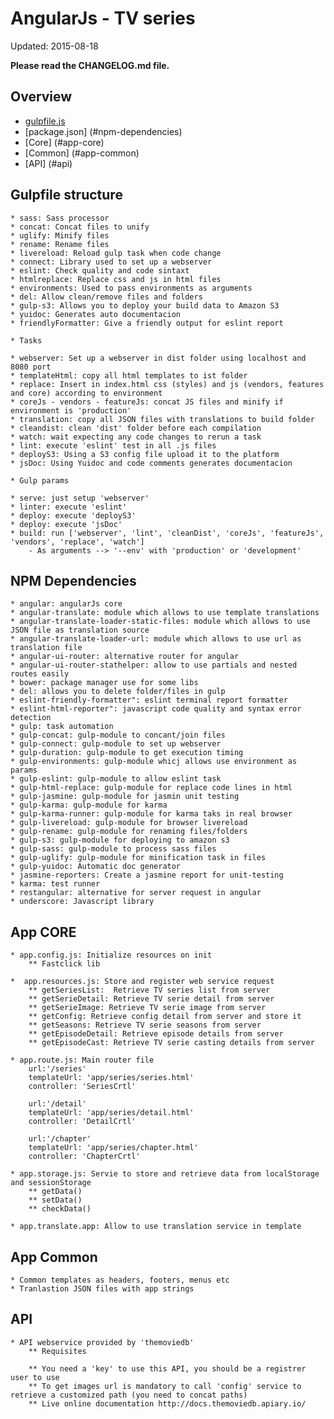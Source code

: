# AngularJs - TV series

Updated: 2015-08-18

**Please read the CHANGELOG.md file.**

## Overview

  * [gulpfile.js](#gulpfile-structure)
  * [package.json] (#npm-dependencies)
  * [Core] (#app-core)
  * [Common] (#app-common)
  * [API] (#api)

## Gulpfile structure

    * sass: Sass processor
    * concat: Concat files to unify
    * uglify: Minify files
    * rename: Rename files
    * livereload: Reload gulp task when code change
    * connect: Library used to set up a webserver
    * eslint: Check quality and code sintaxt
    * htmlreplace: Replace css and js in html files
    * environments: Used to pass environments as arguments
    * del: Allow clean/remove files and folders
    * gulp-s3: Allows you to deploy your build data to Amazon S3
    * yuidoc: Generates auto documentacion
    * friendlyFormatter: Give a friendly output for eslint report

    * Tasks

    * webserver: Set up a webserver in dist folder using localhost and 8080 port
    * templateHtml: copy all html templates to ist folder
    * replace: Insert in index.html css (styles) and js (vendors, features and core) according to environment
    * coreJs - vendors - featureJs: concat JS files and minify if environment is 'production'
    * translation: copy all JSON files with translations to build folder
    * cleandist: clean 'dist' folder before each compilation
    * watch: wait expecting any code changes to rerun a task
    * lint: execute 'eslint' test in all .js files
    * deployS3: Using a S3 config file upload it to the platform
    * jsDoc: Using Yuidoc and code comments generates documentacion

    * Gulp params

    * serve: just setup 'webserver'
    * linter: execute 'eslint'
    * deploy: execute 'deployS3'
    * deploy: execute 'jsDoc'
    * build: run ['webserver', 'lint', 'cleanDist', 'coreJs', 'featureJs', 'vendors', 'replace', 'watch']
        - As arguments --> '--env' with 'production' or 'development'
        
## NPM Dependencies
 
    * angular: angularJs core
    * angular-translate: module which allows to use template translations
    * angular-translate-loader-static-files: module which allows to use JSON file as translation source
    * angular-translate-loader-url: module which allows to use url as translation file
    * angular-ui-router: alternative router for angular
    * angular-ui-router-stathelper: allow to use partials and nested routes easily
    * bower: package manager use for some libs
    * del: allows you to delete folder/files in gulp
    * eslint-friendly-formatter": eslint terminal report formatter
    * eslint-html-reporter": javascript code quality and syntax error detection
    * gulp: task automation
    * gulp-concat: gulp-module to concant/join files
    * gulp-connect: gulp-module to set up webserver
    * gulp-duration: gulp-module to get execution timing
    * gulp-environments: gulp-module whicj allows use environment as params
    * gulp-eslint: gulp-module to allow eslint task
    * gulp-html-replace: gulp-module for replace code lines in html
    * gulp-jasmine: gulp-module for jasmin unit testing
    * gulp-karma: gulp-module for karma
    * gulp-karma-runner: gulp-module for karma taks in real browser
    * gulp-livereload: gulp-module for browser livereload
    * gulp-rename: gulp-module for renaming files/folders
    * gulp-s3: gulp-module for deploying to amazon s3
    * gulp-sass: gulp-module to process sass files
    * gulp-uglify: gulp-module for minification task in files
    * gulp-yuidoc: Automatic doc generator
    * jasmine-reporters: Create a jasmine report for unit-testing
    * karma: test runner
    * restangular: alternative for server request in angular
    * underscore: Javascript library
    
## App CORE

    * app.config.js: Initialize resources on init
        ** Fastclick lib
        
    *  app.resources.js: Store and register web service request
        ** getSeriesList:  Retrieve TV series list from server
        ** getSerieDetail: Retrieve TV serie detail from server
        ** getSerieImage: Retrieve TV serie image from server
        ** getConfig: Retrieve config detail from server and store it
        ** getSeasons: Retrieve TV serie seasons from server
        ** getEpisodeDetail: Retrieve episode details from server
        ** getEpisodeCast: Retrieve TV serie casting details from server
        
    * app.route.js: Main router file
        url:'/series'
        templateUrl: 'app/series/series.html'
        controller: 'SeriesCrtl'

        url:'/detail'
        templateUrl: 'app/series/detail.html'
        controller: 'DetailCrtl'

        url:'/chapter'
        templateUrl: 'app/series/chapter.html'
        controller: 'ChapterCrtl'
        
    * app.storage.js: Servie to store and retrieve data from localStorage and sessionStorage
        ** getData() 
        ** setData()
        ** checkData()
        
    * app.translate.app: Allow to use translation service in template
    
## App Common

    * Common templates as headers, footers, menus etc
    * Tranlastion JSON files with app strings
    
## API

    * API webservice provided by 'themoviedb'
        ** Requisites
        
        ** You need a 'key' to use this API, you should be a registrer user to use
        ** To get images url is mandatory to call 'config' service to retrieve a customized path (you need to concat paths)
        ** Live online documentation http://docs.themoviedb.apiary.io/
